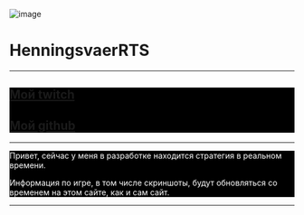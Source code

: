 ![image](https://user-images.githubusercontent.com/34309871/187972346-706e2aa5-66ee-4224-b059-7d8aa6ee2c06.png)

# HenningsvaerRTS
---------------------------------------------

<div style="background-color: #000; color: #fff;">
  
## [Мой twitch](https://www.twitch.tv/henningsvaerl)

## [Мой github](https://github.com/AntonNikolaevmyname)
</div>

---------------------------------------------

<div style="background-color: #000; color: #fff;">
Привет, сейчас у меня в разработке находится стратегия в реальном времени.

Информация по игре, в том числе скриншоты, будут обновляться со временем на этом сайте, как и сам сайт.

</div>

---------------------------------------------
